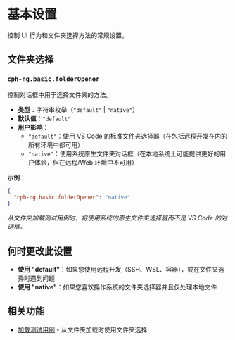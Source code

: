 # 基本设置

控制 UI 行为和文件夹选择方法的常规设置。

## 文件夹选择

### `cph-ng.basic.folderOpener`

控制对话框中用于选择文件夹的方法。

- **类型**：字符串枚举（`"default"` | `"native"`）
- **默认值**：`"default"`
- **用户影响**：
  - `"default"`：使用 VS Code 的标准文件夹选择器（在包括远程开发在内的所有环境中都可用）
  - `"native"`：使用系统原生文件夹对话框（在本地系统上可能提供更好的用户体验，但在远程/Web 环境中不可用）

**示例**：
```json
{
  "cph-ng.basic.folderOpener": "native"
}
```

*从文件夹加载测试用例时，将使用系统的原生文件夹选择器而不是 VS Code 的对话框。*

## 何时更改此设置

- **使用 "default"**：如果您使用远程开发（SSH、WSL、容器），或在文件夹选择时遇到问题
- **使用 "native"**：如果您喜欢操作系统的文件夹选择器并且仅处理本地文件

## 相关功能

- [加载测试用例](../features/load-test-cases.md) - 从文件夹加载时使用文件夹选择
